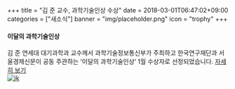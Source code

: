 +++
title = "김 준 교수, 과학기술인상 수상"
date = 2018-03-01T06:47:02+09:00
categories = ["새소식"]
banner = "img/placeholder.png"
icon = "trophy"
+++

<!--more-->

####  이달의 과학기술인상
김 준 연세대 대기과학과 교수께서 과학기술정보통신부가 주최하고 한국연구재단과 서울경제신문이 공동 주관하는 ‘이달의 과학기술인상’ 1월 수상자로 선정되었습니다.
[자세히 보기](http://sci.sedaily.com/Winner#252)
<br>
[![jk](/img/carousel/jhoonkim.jpg)](/people/jhoonkim)
